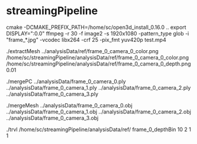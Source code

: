 # streamingPipeline

cmake -DCMAKE_PREFIX_PATH=/home/sc/open3d_install_0.16.0 ..
export DISPLAY=":0.0"
ffmpeg -r 30 -f image2 -s 1920x1080 -pattern_type glob -i "frame_*.jpg" -vcodec libx264 -crf 25 -pix_fmt yuv420p test.mp4

./extractMesh ../analysisData/ref/frame_0_camera_0_color.png /home/sc/streamingPipeline/analysisData/ref/frame_0_camera_0_color.png /home/sc/streamingPipeline/analysisData/ref/frame_0_camera_0_depth.png 0.01

./mergePC ../analysisData/frame_0_camera_0.ply ../analysisData/frame_0_camera_1.ply ../analysisData/frame_0_camera_2.ply ../analysisData/frame_0_camera_3.ply

./mergeMesh ../analysisData/frame_0_camera_0.obj ../analysisData/frame_0_camera_1.obj ../analysisData/frame_0_camera_2.obj ../analysisData/frame_0_camera_3.obj

./trvl /home/sc/streamingPipeline/analysisData/ref/ frame_0_depthBin 10 2 1 1